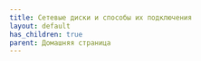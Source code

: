 ```yaml
---
title: Сетевые диски и способы их подключения
layout: default
has_children: true
parent: Домашняя страница
---
```

